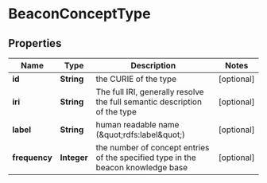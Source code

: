 
# BeaconConceptType

## Properties
Name | Type | Description | Notes
------------ | ------------- | ------------- | -------------
**id** | **String** | the CURIE of the type |  [optional]
**iri** | **String** | The full IRI, generally resolve the full semantic description of the type |  [optional]
**label** | **String** | human readable name (\&quot;rdfs:label\&quot;) |  [optional]
**frequency** | **Integer** | the number of concept entries of the specified type in the beacon knowledge base |  [optional]



